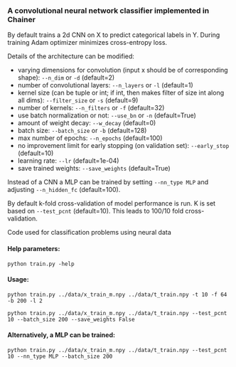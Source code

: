 <h3>A convolutional neural network classifier implemented in Chainer</h3>
By default trains a 2d CNN on X to predict categorical labels in Y. During training Adam optimizer minimizes cross-entropy loss.


Details of the architecture can be modified: 
  - varying dimensions for convolution (input x should be of corresponding shape): ```--n_dim``` or ```-d``` (default=2)
  - number of convolutional layers: ```--n_layers``` or ```-l``` (default=1)
  - kernel size (can be tuple or int; if int, then makes filter of size int along all dims): ```--filter_size``` or ```-s``` (default=9)
  - number of kernels: ```--n_filters``` or ```-f``` (default=32)
  - use batch normalization or not: ```--use_bn``` or ```-n``` (default=True)
  - amount of weight decay: ```--w_decay``` (default=0)
  - batch size: ```--batch_size``` or  ```-b``` (default=128)
  - max number of epochs: ```--n_epochs``` (default=100)
  - no improvement limit for early stopping (on validation set): ```--early_stop``` (default=10)
  - learning rate: ```--lr``` (default=1e-04)
  - save trained weights: ```--save_weights``` (default=True)
  
Instead of a CNN a MLP can be trained by setting ```--nn_type MLP``` and adjusting ```--n_hidden_fc``` (default=100).

By default k-fold cross-validation of model performance is run. K is set based on ```--test_pcnt``` (default=10). This leads to 100/10 fold cross-validation.

Code used for classification problems using neural data

<h4>Help parameters:</h4>

```python train.py -help```

<h4>Usage:</h4>

```python train.py ../data/x_train_m.npy ../data/t_train.npy -t 10 -f 64 -b 200 -l 2```

```python train.py ../data/x_train_m.npy ../data/t_train.npy --test_pcnt 10 --batch_size 200 --save_weights False```



<h4>Alternatively, a MLP can be trained:</h4>

```python train.py ../data/x_train_m.npy ../data/t_train.npy --test_pcnt 10 --nn_type MLP --batch_size 200```

